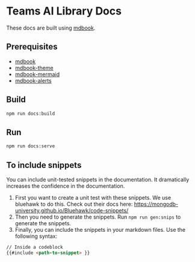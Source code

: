 # Teams AI Library Docs

These docs are built using [mdbook](https://github.com/rust-lang/mdBook).

## Prerequisites

- [mdbook](https://github.com/rust-lang/mdBook)
- [mdbook-theme](https://github.com/zjp-CN/mdbook-theme)
- [mdbook-mermaid](https://github.com/badboy/mdbook-mermaid)
- [mdbook-alerts](https://github.com/lambdalisue/rs-mdbook-alerts)

## Build

```bash
npm run docs:build
```

## Run

```bash
npm run docs:serve
```

## To include snippets

You can include unit-tested snippets in the documentation. It dramatically increases the confidence in the documentation.

1. First you want to create a unit test with these snippets. We use bluehawk to do this. Check out their docs here: https://mongodb-university.github.io/Bluehawk/code-snippets/
2. Then you need to generate the snippets. Run `npm run gen:snips` to generate the snippets.
3. Finally, you can include the snippets in your markdown files. Use the following syntax:

```markdown
// Inside a codeblock
{{#include <path-to-snippet> }}
```
